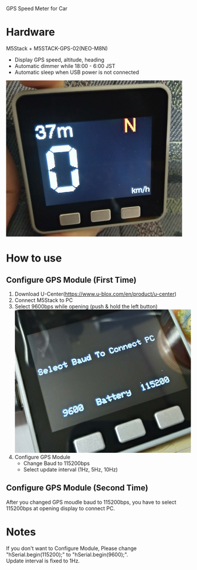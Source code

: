 GPS Speed Meter for Car

# Hardware
M5Stack + M5STACK-GPS-02(NEO-M8N)  
* Display GPS speed, altitude, heading  
* Automatic dimmer while 18:00 - 6:00 JST  
* Automatic sleep when USB power is not connected

![](image/Sample.jpg)

# How to use

## Configure GPS Module (First Time)
1. Download U-Center(https://www.u-blox.com/en/product/u-center)
2. Connect M5Stack to PC
3. Select 9600bps while opening (push & hold the left button)  
![](image/Opening.jpg)
4. Configure GPS Module  
    *  Change Baud to 115200bps
    *  Select update interval (1Hz, 5Hz, 10Hz)

## Configure GPS Module (Second Time)
After you changed GPS moudle baud to 115200bps, you have to select 115200bps at opening display to connect PC.

# Notes
If you don't want to Configure Module, Please change "hSerial.begin(115200);" to "hSerial.begin(9600);".  
Update interval is fixed to 1Hz.
